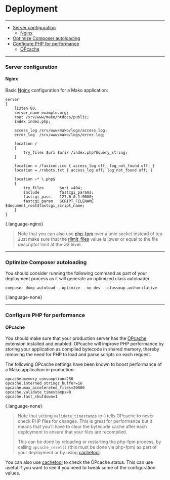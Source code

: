 # Deployment

--------------------------------------------------------

* [Server configuration](#server_configuration)
	- [Nginx](#server_configuration:nginx)
* [Optimize Composer autoloading](#optimize_composer_autoloading)
* [Configure PHP for performance](#configure_php_for_performance)
	- [OPcache](#configure_php_for_performance:opcache)

--------------------------------------------------------

<a id="server_configuration"></a>

### Server configuration

<a id="server_configuration:nginx"></a>

#### Nginx

Basic [Nginx](http://nginx.org) configuration for a Mako application:

```
server
{
	listen 80;
	server_name example.org;
	root /srv/www/mako/htdocs/public;
	index index.php;

	access_log /srv/www/mako/logs/access.log;
	error_log  /srv/www/mako/logs/error.log;

	location /
	{
		try_files $uri $uri/ /index.php?$query_string;
	}

	location = /favicon.ico { access_log off; log_not_found off; }
	location = /robots.txt { access_log off; log_not_found off; }

	location ~* \.php$
	{
		try_files       $uri =404;
		include         fastcgi_params;
		fastcgi_pass    127.0.0.1:9000;
		fastcgi_param   SCRIPT_FILENAME $document_root$fastcgi_script_name;
	}
}
```
{.language-nginx}

> Note that you can also use [php-fpm](https://php-fpm.org) over a unix socket instead of tcp. Just make sure that the [rlimit_files](http://php.net/manual/en/install.fpm.configuration.php) value is lower or equal to the file descriptor limit at the OS level.

--------------------------------------------------------

<a id="optimize_composer_autoloading"></a>

### Optimize Composer autoloading

You should consider running the following command as part of your deployment process as it will generate an optimized class autoloader.

```
composer dump-autoload --optimize --no-dev --classmap-authoritative
```
{.language-none}

--------------------------------------------------------

<a id="configure_php_for_performance"></a>

### Configure PHP for performance

<a id="configure_php_for_performance:opcache"></a>

#### OPcache

You should make sure that your production server has the [OPcache](http://php.net/manual/en/book.opcache.php) extension installed and enabled. OPcache will improve PHP performance by storing your application as compiled bytecode in shared memory, thereby removing the need for PHP to load and parse scripts on each request.

The following OPcache settings have been known to boost performance of a Mako application in production:

```
opcache.memory_consumption=256
opcache.interned_strings_buffer=16
opcache.max_accelerated_files=20000
opcache.validate_timestamps=0
opcache.fast_shutdown=1
```
{.language-none}

> Note that setting `validate_timestamps` to `0` tells OPcache to never check PHP files for changes. This is great for performance but it means that you'll have to clear the bytecode cache after each deployment to ensure that your files are recompiled.
>
> This can be done by reloading or restarting the php-fpm process, by calling `opcache_reset()` (this must be done via php-fpm) as part of your deployment or by using [cachetool](https://github.com/gordalina/cachetool).

You can also use [cachetool](https://github.com/gordalina/cachetool) to check the OPcache status. This can use useful if you want to see if you need to tweak some of the configuration values.
